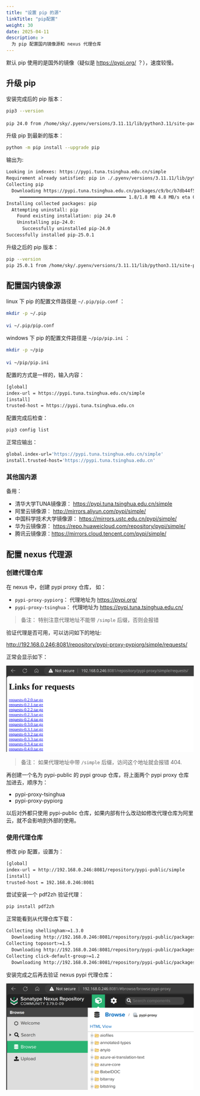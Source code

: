 ```yaml
---
title: "设置 pip 的源"
linkTitle: "pip配置"
weight: 30
date: 2025-04-11
description: >
  为 pip 配置国内镜像源和 nexus 代理仓库
---
```


默认 pip 使用的是国外的镜像（疑似是 https://pypi.org/ ？），速度较慢。

## 升级 pip

安装完成后的 pip 版本：

```bash
pip3 --version      

pip 24.0 from /home/sky/.pyenv/versions/3.11.11/lib/python3.11/site-packages/pip (python 3.11)
```

升级 pip 到最新的版本：

```bash
python -m pip install --upgrade pip
```

输出为:

```bash
Looking in indexes: https://pypi.tuna.tsinghua.edu.cn/simple
Requirement already satisfied: pip in ./.pyenv/versions/3.11.11/lib/python3.11/site-packages (24.0)
Collecting pip
  Downloading https://pypi.tuna.tsinghua.edu.cn/packages/c9/bc/b7db44f5f39f9d0494071bddae6880eb645970366d0a200022a1a93d57f5/pip-25.0.1-py3-none-any.whl (1.8 MB)
     ━━━━━━━━━━━━━━━━━━━━━━━━━━━━━━━━━━━━━━━━ 1.8/1.8 MB 4.8 MB/s eta 0:00:00
Installing collected packages: pip
  Attempting uninstall: pip
    Found existing installation: pip 24.0
    Uninstalling pip-24.0:
      Successfully uninstalled pip-24.0
Successfully installed pip-25.0.1
```

升级之后的 pip 版本：

```bash
pip --version
pip 25.0.1 from /home/sky/.pyenv/versions/3.11.11/lib/python3.11/site-packages/pip (python 3.11)
```

## 配置国内镜像源

linux 下 pip 的配置文件路径是 `~/.pip/pip.conf` ：

```bash
mkdir -p ~/.pip

vi ~/.pip/pip.conf
```

windows 下 pip 的配置文件路径是 `~/pip/pip.ini` ：

```bash
mkdir -p ~/pip

vi ~/pip/pip.ini
```

配置的方式是一样的，输入内容：

```bash
[global]
index-url = https://pypi.tuna.tsinghua.edu.cn/simple
[install]
trusted-host = https://pypi.tuna.tsinghua.edu.cn
```

配置完成后检查：

```bash
pip3 config list 
```

正常应输出：

```bash
global.index-url='https://pypi.tuna.tsinghua.edu.cn/simple'
install.trusted-host='https://pypi.tuna.tsinghua.edu.cn'
```

### 其他国内源

备用：

- 清华大学TUNA镜像源： https://pypi.tuna.tsinghua.edu.cn/simple
- 阿里云镜像源： http://mirrors.aliyun.com/pypi/simple/
- 中国科学技术大学镜像源： https://mirrors.ustc.edu.cn/pypi/simple/
- 华为云镜像源： https://repo.huaweicloud.com/repository/pypi/simple/
- 腾讯云镜像源：https://mirrors.cloud.tencent.com/pypi/simple/

## 配置 nexus 代理源

### 创建代理仓库

在 nexus 中，创建 pypi proxy 仓库， 如：

- `pypi-proxy-pypiorg`： 代理地址为 https://pypi.org/
- `pypi-proxy-tsinghua`： 代理地址为 https://pypi.tuna.tsinghua.edu.cn/

> 备注： 特别注意代理地址不能带 `/simple` 后缀，否则会报错

验证代理是否可用，可以访问如下的地址:

http://192.168.0.246:8081/repository/pypi-proxy-pypiorg/simple/requests/

正常会显示如下：

![](images/verify-proxy.png)

> 备注： 如果代理地址中带 `/simple` 后缀，访问这个地址就会报错 404.

再创建一个名为 pypi-public 的 pypi group 仓库，将上面两个 pypi proxy 仓库加进去，顺序为：

- pypi-proxy-tsinghua
- pypi-proxy-pypiorg

以后对外都只使用 pypi-public 仓库，如果内部有什么改动如修改代理仓库为阿里云，就不会影响到外部的使用。

### 使用代理仓库

修改 pip 配置，设置为：

```bash
[global]
index-url = http://192.168.0.246:8081/repository/pypi-public/simple
[install]
trusted-host = 192.168.0.246:8081
```

尝试安装一个 pdf2zh 验证代理：

```bash
pip install pdf2zh
```

正常能看到从代理仓库下载：

```bash
Collecting shellingham>=1.3.0
  Downloading http://192.168.0.246:8081/repository/pypi-public/packages/shellingham/1.5.4/shellingham-1.5.4-py2.py3-none-any.whl (9.8 kB)
Collecting toposort>=1.5
  Downloading http://192.168.0.246:8081/repository/pypi-public/packages/toposort/1.10/toposort-1.10-py3-none-any.whl (8.5 kB)
Collecting click-default-group>=1.2
  Downloading http://192.168.0.246:8081/repository/pypi-public/packages/click-default-group/1.2.4/click_default_group-1.2.4-py2.py3-none-any.whl (4.1 kB)
```

安装完成之后再去验证 nexus pypi 代理仓库：

![](images/proxy-repository-browse.png)